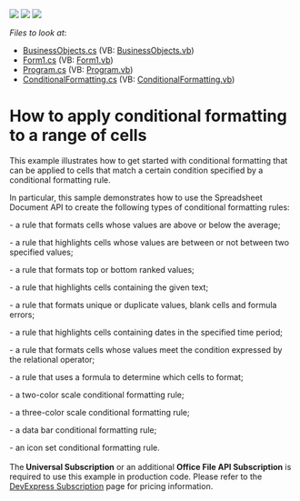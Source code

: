<!-- default badges list -->
![](https://img.shields.io/endpoint?url=https://codecentral.devexpress.com/api/v1/VersionRange/128613029/13.2.8%2B)
[![](https://img.shields.io/badge/Open_in_DevExpress_Support_Center-FF7200?style=flat-square&logo=DevExpress&logoColor=white)](https://supportcenter.devexpress.com/ticket/details/E4959)
[![](https://img.shields.io/badge/📖_How_to_use_DevExpress_Examples-e9f6fc?style=flat-square)](https://docs.devexpress.com/GeneralInformation/403183)
<!-- default badges end -->
<!-- default file list -->
*Files to look at*:

* [BusinessObjects.cs](./CS/ConditionalFormatting_Example/BusinessObjects.cs) (VB: [BusinessObjects.vb](./VB/ConditionalFormatting_Example/BusinessObjects.vb))
* [Form1.cs](./CS/ConditionalFormatting_Example/Form1.cs) (VB: [Form1.vb](./VB/ConditionalFormatting_Example/Form1.vb))
* [Program.cs](./CS/ConditionalFormatting_Example/Program.cs) (VB: [Program.vb](./VB/ConditionalFormatting_Example/Program.vb))
* [ConditionalFormatting.cs](./CS/ConditionalFormatting_Example/SpreadsheetActions/ConditionalFormatting.cs) (VB: [ConditionalFormatting.vb](./VB/ConditionalFormatting_Example/SpreadsheetActions/ConditionalFormatting.vb))
<!-- default file list end -->
# How to apply conditional formatting to a range of cells


<p>This example illustrates how to get started with conditional formatting that can be applied to cells that match a certain condition specified by a conditional formatting rule.</p>
<p>In particular, this sample demonstrates how to use the Spreadsheet Document API to create the following types of conditional formatting rules:</p>
<p>- a rule that formats cells whose values are above or below the average;</p>
<p>- a rule that highlights cells whose values are between or not between two specified values;</p>
<p>- a rule that formats top or bottom ranked values;</p>
<p>- a rule that highlights cells containing the given text;</p>
<p>- a rule that formats unique or duplicate values, blank cells and formula errors;</p>
<p>- a rule that highlights cells containing dates in the specified time period;</p>
<p>- a rule that formats cells whose values meet the condition expressed by the relational operator;</p>
<p>- a rule that uses a formula to determine which cells to format;</p>
<p>- a two-color scale conditional formatting rule;</p>
<p>- a three-color scale conditional formatting rule;</p>
<p>- a data bar conditional formatting rule;</p>
<p>- an icon set conditional formatting rule.<br><br>The<strong> Universal Subscription</strong> or an additional <strong>Office File API Subscription</strong> is required to use this example in production code. Please refer to the <a href="https://www.devexpress.com/Buy/NET/">DevExpress Subscription</a> page for pricing information.</p>

<br/>
